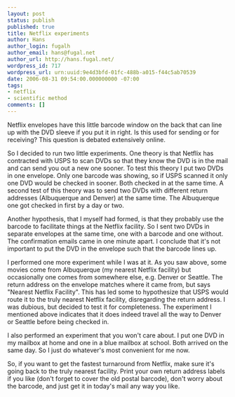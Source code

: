 ```yaml
---
layout: post
status: publish
published: true
title: Netflix experiments
author: Hans
author_login: fugalh
author_email: hans@fugal.net
author_url: http://hans.fugal.net/
wordpress_id: 717
wordpress_url: urn:uuid:9e4d3bfd-01fc-488b-a015-f44c5ab70539
date: 2006-08-31 09:54:00.000000000 -07:00
tags:
- netflix
- scientific method
comments: []
---
```

<p>Netflix envelopes have this little barcode window on the back that can line up
with the DVD sleeve if you put it in right. Is this used for sending or for
receiving? This question is debated extensively online. </p>

<p>So I decided to run two little experiments. One theory is that Netflix has
contracted with USPS to scan DVDs so that they know the DVD is in the mail and
can send you out a new one sooner. To test this theory I put two DVDs in one
envelope. Only one barcode was showing, so if USPS scanned it only one DVD
would be checked in sooner. Both checked in at the same time. A second test of
this theory was to send two DVDs with different return addresses (Albuquerque
and Denver) at the same time. The Albuquerque one got checked in first by a day
or two.</p>

<p>Another hypothesis, that I myself had formed, is that they probably use the
barcode to facilitate things at the Netflix facility. So I sent two DVDs in
separate envelopes at the same time, one with a barcode and one without. The
confirmation emails came in one minute apart. I conclude that it's not
important to put the DVD in the envelope such that the barcode lines up. </p>

<p>I performed one more experiment while I was at it. As you saw above, some
movies come from Albuquerque (my nearest Netflix facility) but occasionally one
comes from somewhere else, e.g. Denver or Seattle. The return address on the
envelope matches where it came from, but says "Nearest Netflix Facility". This
has led some to hypothesize that USPS would route it to the truly nearest
Netflix facility, disregarding the return address. I was dubious, but decided
to test it for completeness. The experiment I mentioned above indicates that it
does indeed travel all the way to Denver or Seattle before being checked in.</p>

<p>I also performed an experiment that you won't care about. I put one DVD in my
mailbox at home and one in a blue mailbox at school. Both arrived on the same
day. So I just do whatever's most convenient for me now.</p>

<p>So, if you want to get the fastest turnaround from Netflix, make sure it's
going back to the truly nearest facility. Print your own return address labels
if you like (don't forget to cover the old postal barcode), don't worry about
the barcode, and just get it in today's mail any way you like.</p>
